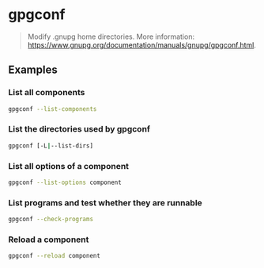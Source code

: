 # gpgconf

> Modify .gnupg home directories. More information: <https://www.gnupg.org/documentation/manuals/gnupg/gpgconf.html>.

## Examples

### List all components

```bash
gpgconf --list-components
```

### List the directories used by gpgconf

```bash
gpgconf [-L|--list-dirs]
```

### List all options of a component

```bash
gpgconf --list-options component
```

### List programs and test whether they are runnable

```bash
gpgconf --check-programs
```

### Reload a component

```bash
gpgconf --reload component
```
